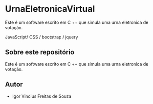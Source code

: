 
# UrnaEletronicaVirtual
Este é um software escrito em C ++ que simula uma urna eletronica de votação.


JavaScript/ CSS /  bootstrap / jquery
## Sobre este repositório

Este é um software escrito em C ++ que simula uma urna eletronica de votação.

## Autor

* Igor Vincius Freitas de Souza
